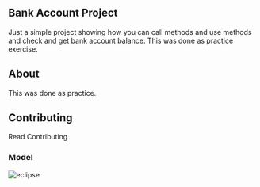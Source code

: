## Bank Account Project

Just a simple project showing how you can call methods and use methods and check and get bank account balance. This was done as practice exercise. 

## About
This was done as practice. 

## Contributing
Read Contributing 

### Model
![eclipse](https://user-images.githubusercontent.com/11560987/37263323-97038f9c-2575-11e8-9bd5-b8992b7fbb18.PNG)

